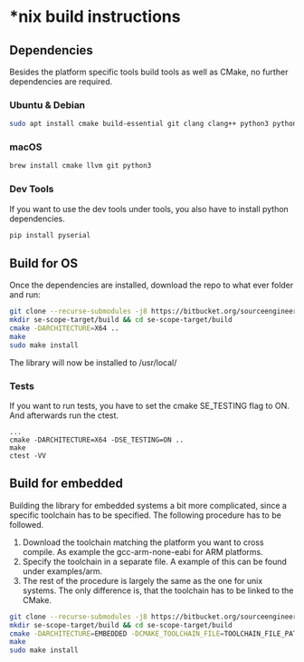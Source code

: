 # \*nix build instructions
## Dependencies
Besides the platform specific tools build tools as well as CMake, no further dependencies are required.
### Ubuntu & Debian
```bash
sudo apt install cmake build-essential git clang clang++ python3 python3-pip
```
### macOS
```bash
brew install cmake llvm git python3
```
### Dev Tools
If you want to use the dev tools under tools, you also have to install python dependencies.
```bash
pip install pyserial
```
## Build for OS
Once the dependencies are installed, download the repo to what ever folder and run:
```bash
git clone --recurse-submodules -j8 https://bitbucket.org/sourceengineers/se-scope-target.git
mkdir se-scope-target/build && cd se-scope-target/build 
cmake -DARCHITECTURE=X64 ..
make
sudo make install
```
The library will now be installed to /usr/local/
### Tests
If you want to run tests, you have to set the cmake SE_TESTING flag to ON. And afterwards run the ctest.
```
...
cmake -DARCHITECTURE=X64 -DSE_TESTING=ON ..
make
ctest -VV
``` 
## Build for embedded
Building the library for embedded systems a bit more complicated, since a specific toolchain has to be specified.
The following procedure has to be followed.

1. Download the toolchain matching the platform you want to cross compile. As example the gcc-arm-none-eabi for ARM platforms.
2. Specify the toolchain in a separate file. A example of this can be found under examples/arm.
3. The rest of the procedure is largely the same as the one for unix systems. The only difference is, that the toolchain has to be linked to the CMake.
```bash
git clone --recurse-submodules -j8 https://bitbucket.org/sourceengineers/se-scope-target.git
mkdir se-scope-target/build && cd se-scope-target/build 
cmake -DARCHITECTURE=EMBEDDED -DCMAKE_TOOLCHAIN_FILE=TOOLCHAIN_FILE_PATH -DCMAKE_C_FLAGS="COMPILER_FLAGS" ..
make
sudo make install
```